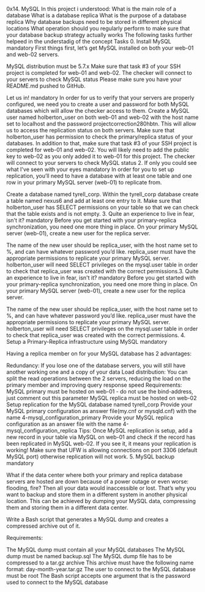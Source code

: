 0x14. MySQL In this project i understood: What is the main role of a database What is a database replica What is the purpose of a database replica Why database backups need to be stored in different physical locations What operation should you regularly perform to make sure that your database backup strategy actually works The following tasks further helpeed in the understadig of the concept Tasks 0. Install MySQL mandatory First things first, let’s get MySQL installed on both your web-01 and web-02 servers.

MySQL distribution must be 5.7.x Make sure that task #3 of your SSH project is completed for web-01 and web-02. The checker will connect to your servers to check MySQL status Please make sure you have your README.md pushed to GitHub.

Let us in! mandatory In order for us to verify that your servers are properly configured, we need you to create a user and password for both MySQL databases which will allow the checker access to them.
Create a MySQL user named holberton_user on both web-01 and web-02 with the host name set to localhost and the password projectcorrection280hbtn. This will allow us to access the replication status on both servers. Make sure that holberton_user has permission to check the primary/replica status of your databases. In addition to that, make sure that task #3 of your SSH project is completed for web-01 and web-02. You will likely need to add the public key to web-02 as you only added it to web-01 for this project. The checker will connect to your servers to check MySQL status 2. If only you could see what I've seen with your eyes mandatory In order for you to set up replication, you’ll need to have a database with at least one table and one row in your primary MySQL server (web-01) to replicate from.

Create a database named tyrell_corp. Within the tyrell_corp database create a table named nexus6 and add at least one entry to it. Make sure that holberton_user has SELECT permissions on your table so that we can check that the table exists and is not empty. 3. Quite an experience to live in fear, isn't it? mandatory Before you get started with your primary-replica synchronization, you need one more thing in place. On your primary MySQL server (web-01), create a new user for the replica server.

The name of the new user should be replica_user, with the host name set to %, and can have whatever password you’d like. replica_user must have the appropriate permissions to replicate your primary MySQL server. holberton_user will need SELECT privileges on the mysql.user table in order to check that replica_user was created with the correct permissions.3. Quite an experience to live in fear, isn't it? mandatory Before you get started with your primary-replica synchronization, you need one more thing in place. On your primary MySQL server (web-01), create a new user for the replica server.

The name of the new user should be replica_user, with the host name set to %, and can have whatever password you’d like. replica_user must have the appropriate permissions to replicate your primary MySQL server. holberton_user will need SELECT privileges on the mysql.user table in order to check that replica_user was created with the correct permissions. 4. Setup a Primary-Replica infrastructure using MySQL mandatory

Having a replica member on for your MySQL database has 2 advantages:

Redundancy: If you lose one of the database servers, you will still have another working one and a copy of your data Load distribution: You can split the read operations between the 2 servers, reducing the load on the primary member and improving query response speed Requirements: MySQL primary must be hosted on web-01 - do not use the bind-address, just comment out this parameter MySQL replica must be hosted on web-02 Setup replication for the MySQL database named tyrell_corp Provide your MySQL primary configuration as answer file(my.cnf or mysqld.cnf) with the name 4-mysql_configuration_primary Provide your MySQL replica configuration as an answer file with the name 4-mysql_configuration_replica Tips: Once MySQL replication is setup, add a new record in your table via MySQL on web-01 and check if the record has been replicated in MySQL web-02. If you see it, it means your replication is working! Make sure that UFW is allowing connections on port 3306 (default MySQL port) otherwise replication will not work. 5. MySQL backup mandatory

What if the data center where both your primary and replica database servers are hosted are down because of a power outage or even worse: flooding, fire? Then all your data would inaccessible or lost. That’s why you want to backup and store them in a different system in another physical location. This can be achieved by dumping your MySQL data, compressing them and storing them in a different data center.

Write a Bash script that generates a MySQL dump and creates a compressed archive out of it.

Requirements:

The MySQL dump must contain all your MySQL databases The MySQL dump must be named backup.sql The MySQL dump file has to be compressed to a tar.gz archive This archive must have the following name format: day-month-year.tar.gz The user to connect to the MySQL database must be root The Bash script accepts one argument that is the password used to connect to the MySQL database
